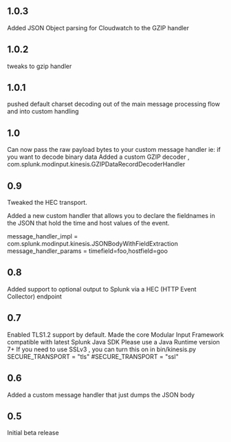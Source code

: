 1.0.3
-----

Added JSON Object parsing for Cloudwatch to the GZIP handler

1.0.2
-----
tweaks to gzip handler


1.0.1
-----
pushed default charset decoding out of the main message processing flow and into custom handling

1.0
---
Can now pass the raw payload bytes to your custom message handler ie: if you want to decode binary data
Added a custom GZIP decoder , com.splunk.modinput.kinesis.GZIPDataRecordDecoderHandler

0.9
---
Tweaked the HEC transport.

Added a new custom handler that allows you to declare the fieldnames in the JSON that hold the time and host values of the event.

message_handler_impl = com.splunk.modinput.kinesis.JSONBodyWithFieldExtraction
message_handler_params = timefield=foo,hostfield=goo


0.8
---
Added support to optional output to Splunk via a HEC (HTTP Event Collector) endpoint

0.7
----
Enabled TLS1.2 support by default.
Made the  core Modular Input Framework compatible with latest Splunk Java SDK
Please use a Java Runtime version 7+
If you need to use SSLv3 , you can turn this on in bin/kinesis.py
SECURE_TRANSPORT = "tls"
#SECURE_TRANSPORT = "ssl"

0.6
-----
Added a custom message handler that just dumps the JSON body

0.5
-----
Initial beta release
